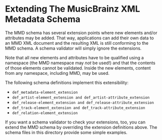Extending The MusicBrainz XML Metadata Schema
=============================================

The MMD schema has several extension points where new elements and/or
attributes may be added. That way, applications can add their own data
to an MMD XML document and the resulting XML is still conforming to the
MMD schema. A schema validator will simply ignore the extensions.

Note that all new elements and attributes have to be qualified using a
namespace (the MMD namespace may *not* be used!) and that the contents
of those elements cannot be validated. Inside the new elements, content
from any namespace, including MMD, may be used.

The following schema definitions implement this extensibility:

* `def_metadata-element_extension`
* `def_artist-element_extension and def_artist-attribute_extension`
* `def_release-element_extension and def_release-attribute_extension`
* `def_track-element_extension and def_track-attribute_extension`
* `def_relation-element_extension`


If you want a schema validator to check your extensions, too, you can
extend the MMD schema by overriding the extension definitions above.
The schema files in this directory provide some simple examples.
